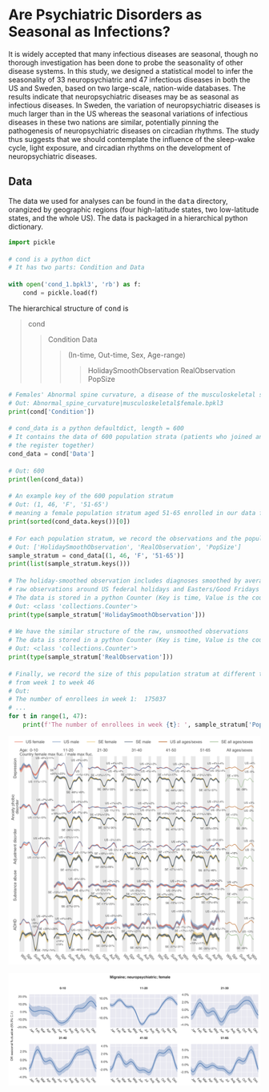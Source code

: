 # Are Psychiatric Disorders as Seasonal as Infections?

It is widely accepted that many infectious diseases are seasonal, though no thorough investigation has been done to probe the seasonality of other disease systems. In this study, we designed a statistical model to infer the seasonality of 33 neuropsychiatric and 47 infectious diseases in both the US and Sweden, based on two large-scale, nation-wide databases. The results indicate that neuropsychiatric diseases may be as seasonal as infectious diseases. In Sweden, the variation of neuropsychiatric diseases is much larger than in the US whereas the seasonal variations of infectious diseases in these two nations are similar, potentially pinning the pathogenesis of neuropsychiatric diseases on circadian rhythms. The study thus suggests that we should contemplate the influence of the sleep-wake cycle, light exposure, and circadian rhythms on the development of neuropsychiatric diseases.

## Data

The data we used for analyses can be found in the <tt>data</tt> directory, orangized by geographic regions (four high-latitude states, two low-latitude states, and the whole US). The data is packaged in a hierarchical python dictionary.

```python
import pickle

# cond is a python dict
# It has two parts: Condition and Data

with open('cond_1.bpkl3', 'rb') as f:
    cond = pickle.load(f)
```

The hierarchical structure of <tt>cond</tt> is

> cond
>> Condition
>> Data
>>> (In-time, Out-time, Sex, Age-range)
>>>> HolidaySmoothObservation
>>>> RealObservation
>>>> PopSize
        
```python
# Females' Abnormal spine curvature, a disease of the musculoskeletal system
# Out: Abnormal_spine_curvature|musculoskeletal$female.bpkl3
print(cond['Condition'])

# cond_data is a python defaultdict, length = 600
# It contains the data of 600 population strata (patients who joined and left 
# the register together) 
cond_data = cond['Data']

# Out: 600
print(len(cond_data))

# An example key of the 600 population stratum
# Out: (1, 46, 'F', '51-65')
# meaning a female population stratum aged 51-65 enrolled in our data from week 1 to week 46
print(sorted(cond_data.keys())[0])

# For each population stratum, we record the observations and the population size
# Out: ['HolidaySmoothObservation', 'RealObservation', 'PopSize']
sample_stratum = cond_data[(1, 46, 'F', '51-65')]
print(list(sample_stratum.keys()))

# The holiday-smoothed observation includes diagnoses smoothed by averaging the 
# raw observations around US federal holidays and Easters/Good Fridays
# The data is stored in a python Counter (Key is time, Value is the counts of diagnosis)
# Out: <class 'collections.Counter'>
print(type(sample_stratum['HolidaySmoothObservation']))

# We have the similar structure of the raw, unsmoothed observations
# The data is stored in a python Counter (Key is time, Value is the counts of diagnosis)
# Out: <class 'collections.Counter'>
print(type(sample_stratum['RealObservation']))

# Finally, we record the size of this population stratum at different time points
# from week 1 to week 46
# Out:
# The number of enrollees in week 1:  175037
# ...
for t in range(1, 47):
    print(f'The number of enrollees in week {t}: ', sample_stratum['PopSize'][t])
```


<p align="center">
  <img src="./us_seasonality_psy.png" width="800">
</p>

<p align="center">
  <img src="./migraine_us_female.png" width="600">
</p>


